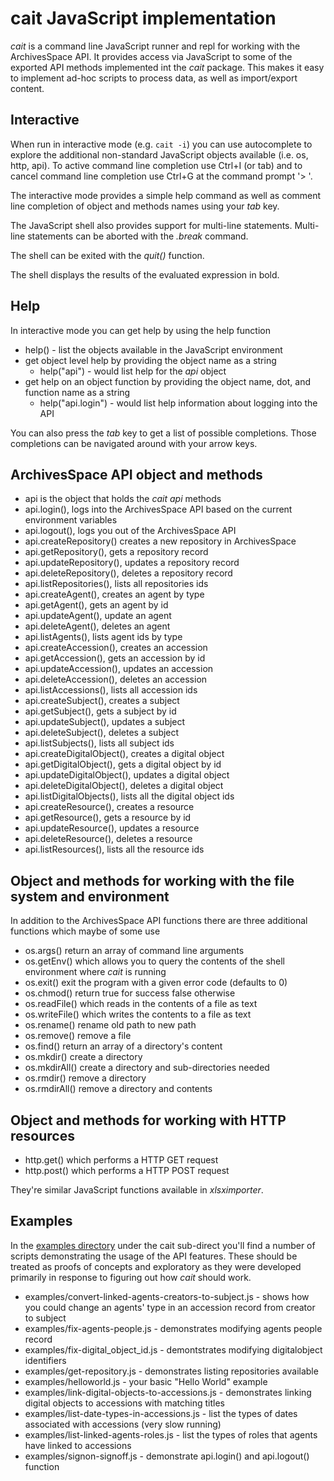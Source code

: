 
# cait JavaScript implementation

_cait_ is a command line JavaScript runner and repl for working with the ArchivesSpace API.
It provides access via JavaScript to some of the exported API methods implemented int the _cait_ package.
This makes it easy to implement ad-hoc scripts to process data, as well as import/export content.

## Interactive

When run in interactive mode (e.g. `cait -i`) you can use autocomplete to explore the additional non-standard
JavaScript objects available (i.e. os, http, api). To active command line completion use Ctrl+I (or tab)
and to cancel command line completion use Ctrl+G at the command prompt '> '.

The interactive mode provides a simple help command as well as comment line completion of object and methods names using your *tab* key.

The JavaScript shell also provides support for multi-line statements.  Multi-line statements can be aborted with the *.break*
command.

The shell can be exited with the *quit()* function.

The shell displays the results of the evaluated expression in bold.


## Help

In interactive mode you can get help by using the help function

+ help() - list the objects available in the JavaScript environment
+ get object level help by providing the object name as a string
    + help("api") - would list help for the *api* object
+ get help on an object function by providing the object name, dot, and function name as a string
    + help("api.login") - would list help information about logging into the API

You can also press the *tab* key to get a list of possible completions. Those completions can be navigated around
with your arrow keys.

## ArchivesSpace API object and methods

+ api is the object that holds the *cait api* methods
+ api.login(), logs into the ArchivesSpace API based on the current environment variables
+ api.logout(), logs you out of the ArchivesSpace API
+ api.createRepository() creates a new repository in ArchivesSpace
+ api.getRepository(), gets a repository record
+ api.updateRepository(), updates a repository record
+ api.deleteRepository(), deletes a repository record
+ api.listRepositories(), lists all repositories ids
+ api.createAgent(), creates an agent by type
+ api.getAgent(),  gets an agent by id
+ api.updateAgent(), update an agent
+ api.deleteAgent(), deletes an agent
+ api.listAgents(), lists agent ids by type
+ api.createAccession(), creates an accession
+ api.getAccession(), gets an accession by id
+ api.updateAccession(), updates an accession
+ api.deleteAccession(), deletes an accession
+ api.listAccessions(), lists all accession ids
+ api.createSubject(), creates a subject
+ api.getSubject(), gets a subject by id
+ api.updateSubject(),  updates a subject
+ api.deleteSubject(), deletes a subject
+ api.listSubjects(), lists all subject ids
+ api.createDigitalObject(),  creates a digital object
+ api.getDigitalObject(), gets a digital object by id
+ api.updateDigitalObject(),  updates a digital object
+ api.deleteDigitalObject(),  deletes a digital object
+ api.listDigitalObjects(),  lists all the digital object ids
+ api.createResource(),  creates a resource
+ api.getResource(), gets a resource by id
+ api.updateResource(),  updates a resource
+ api.deleteResource(),  deletes a resource
+ api.listResources(),  lists all the resource ids


## Object and methods for working with the file system and environment

In addition to the ArchivesSpace API functions there are three additional functions
which maybe of some use

+ os.args() return an array of command line arguments
+ os.getEnv() which allows you to query the contents of the shell environment where *cait* is running
+ os.exit() exit the program with a given error code (defaults to 0)
+ os.chmod() return true for success false otherwise
+ os.readFile() which reads in the contents of a file as text
+ os.writeFile() which writes the contents to a file as text
+ os.rename() rename old path to new path
+ os.remove() remove a file
+ os.find() return an array of a directory's content
+ os.mkdir() create a directory
+ os.mkdirAll() create a directory and sub-directories needed
+ os.rmdir() remove a directory
+ os.rmdirAll() remove a directory and contents

## Object and methods for working with HTTP resources

+ http.get() which performs a HTTP GET request
+ http.post() which performs a HTTP POST request

They're similar JavaScript functions available in _xlsximporter_.

## Examples

In the [examples directory](./examples) under the cait sub-direct you'll find a number of scripts
demonstrating the usage of the API features. These should be treated as proofs of concepts and exploratory
as they were developed primarily in response to figuring out how _cait_ should work.

+ examples/convert-linked-agents-creators-to-subject.js - shows how you could change an agents' type in an accession record from creator to subject
+ examples/fix-agents-people.js - demonstrates modifying agents people record
+ examples/fix-digital_object_id.js - demontstrates modifying digitalobject identifiers
+ examples/get-repository.js - demonstrates listing repositories available
+ examples/helloworld.js - your basic "Hello World" example
+ examples/link-digital-objects-to-accessions.js - demonstrates linking digital objects to accessions with matching titles
+ examples/list-date-types-in-accessions.js - list the types of dates associated with accessions (very slow running)
+ examples/list-linked-agents-roles.js - list the types of roles that agents have linked to accessions
+ examples/signon-signoff.js - demonstrate api.login() and api.logout() function
